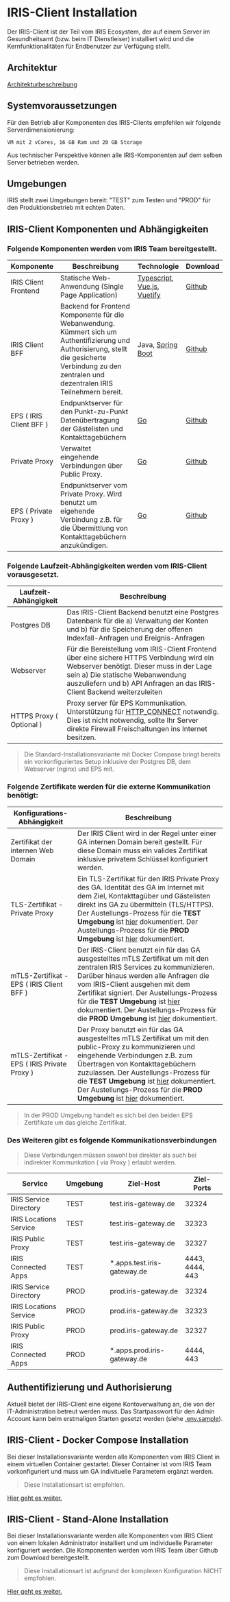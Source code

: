# IRIS-Client Installation

Der IRIS-Client ist der Teil vom IRIS Ecosystem, der auf einem Server im Gesundheitsamt (bzw. beim IT Dienstleiser) installiert wird und die Kernfunktionalitäten für Endbenutzer zur Verfügung stellt.

## Architektur

[Architekturbeschreibung](./Architektur.md)

## Systemvoraussetzungen

Für den Betrieb aller Komponenten des IRIS-Clients empfehlen wir folgende Serverdimensionierung:

```
VM mit 2 vCores, 16 GB Ram und 20 GB Storage
```

Aus technischer Perspektive können alle IRIS-Komponenten auf dem selben Server betrieben werden.

## Umgebungen

IRIS stellt zwei Umgebungen bereit: "TEST" zum Testen und "PROD" für den Produktionsbetrieb mit echten Daten.

## IRIS-Client Komponenten und Abhängigkeiten

### Folgende Komponenten werden vom IRIS Team bereitgestellt.

| Komponente | Beschreibung | Technologie | Download |
| - | - | - | - | 
| IRIS Client Frontend | Statische Web-Anwendung (Single Page Application)                                                                                                                                   | [Typescript](https://www.typescriptlang.org/), [Vue.js](https://vuejs.org/), [Vuetify](https://vuetifyjs.com/en/) | [Github](https://github.com/iris-connect/iris-client/releases) |
| IRIS Client BFF  | Backend for Frontend Komponente für die Webanwendung. Kümmert sich um Authentifizierung und Authorisierung, stellt die gesicherte Verbindung zu den zentralen und dezentralen IRIS Teilnehmern bereit. | Java, [Spring Boot](https://spring.io/projects/spring-boot)                                                       | [Github](https://github.com/iris-connect/iris-client/releases) |     |
| EPS ( IRIS Client BFF )                  | Endpunktserver für den Punkt-zu-Punkt Datenübertragung der Gästelisten und Kontakttagebüchern                                                                                          | [Go](https://golang.org/)                                                                                         | [Github](https://github.com/iris-connect/eps/releases)         |
| Private Proxy                | Verwaltet eingehende Verbindungen über Public Proxy.                                                                                                                                   | [Go](https://golang.org/)                                                                                         | [Github](https://github.com/iris-connect/eps/releases)         |
| EPS ( Private Proxy )          | Endpunktserver vom Private Proxy. Wird benutzt um eigehende Verbindung z.B. für die Übermittlung von Kontakttagebüchern anzukündigen.                                                            | [Go](https://golang.org/)                                                                                         | [Github](https://github.com/iris-connect/eps/releases)         |

### Folgende Laufzeit-Abhängigkeiten werden vom IRIS-Client vorausgesetzt.

| Laufzeit-Abhängigkeit | Beschreibung                                                                                                                                                                                                                                         |
| --------------------- | ---------------------------------------------------------------------------------------------------------------------------------------------------------------------------------------------------------------------------------------------------- |
| Postgres DB           | Das IRIS-Client Backend benutzt eine Postgres Datenbank für die a) Verwaltung der Konten und b) für die Speicherung der offenen Indexfall-Anfragen und Ereignis-Anfragen                                                                             |
| Webserver             | Für die Bereistellung vom IRIS-Client Frontend über eine sichere HTTPS Verbindung wird ein Webserver benötigt. Dieser muss in der Lage sein a) Die statische Webanwendung auszuliefern und b) API Anfragen an das IRIS-Client Backend weiterzuleiten |
| HTTPS Proxy ( Optional ) | Proxy server für EPS Kommunikation. Unterstützung für [HTTP_CONNECT](https://developer.mozilla.org/en-US/docs/Web/HTTP/Methods/CONNECT) notwendig. Dies ist nicht notwendig, sollte Ihr Server direkte Firewall Freischaltungen ins Internet besitzen. |

> Die Standard-Installationsvariante mit Docker Compose bringt bereits ein vorkonfiguriertes Setup inklusive der Postgres DB, dem Webserver (nginx) und EPS mit.

### Folgende Zertifikate werden für die externe Kommunikation benötigt:

| Konfigurations-Abhängigkeit     | Beschreibung                                                                                                                                                                                                                                                                                                            |
| ------------------------------- | ----------------------------------------------------------------------------------------------------------------------------------------------------------------------------------------------------------------------------------------------------------------------------------------------------------------------- |
| Zertifikat der internen Web Domain | Der IRIS Client wird in der Regel unter einer GA internen Domain bereit gestellt. Für diese Domain muss ein valides Zertifikat inklusive privatem Schlüssel konfiguriert werden. |
| TLS-Zertifikat - Private Proxy | Ein TLS-Zertifikat für den IRIS Private Proxy des GA. Identität des GA im Internet mit dem Ziel, Kontakttagüber und Gästelisten direkt ins GA zu übermitteln (TLS/HTTPS). Der Austellungs-Prozess für die **TEST Umgebung** ist [hier](Certificate-Process-TEST.md) dokumentiert. Der Austellungs-Prozess für die **PROD Umgebung** ist [hier](Certificate-Process_Prod_technical.md) dokumentiert.|
| mTLS-Zertifikat - EPS ( IRIS Client BFF )         | Der IRIS-Client benutzt ein für das GA ausgestelltes mTLS Zertifikat um mit den zentralen IRIS Services zu kommunizieren. Darüber hinaus werden alle Anfragen die vom IRIS-Client ausgehen mit dem Zertifikat signiert. Der Austellungs-Prozess für die **TEST Umgebung** ist [hier](Certificate-Process-TEST.md) dokumentiert. Der Austellungs-Prozess für die **PROD Umgebung** ist [hier](Certificate-Process_Prod_technical.md) dokumentiert. |
| mTLS-Zertifikat - EPS ( IRIS Private Proxy ) | Der Proxy benutzt ein für das GA ausgestelltes mTLS Zertifikat um mit den public-Proxy zu kommunizieren und eingehende Verbindungen z.B. zum Übertragen von Kontakttagebüchern zuzulassen. Der Austellungs-Prozess für die **TEST Umgebung** ist [hier](Certificate-Process-TEST.md) dokumentiert. Der Austellungs-Prozess für die **PROD Umgebung** ist [hier](Certificate-Process_Prod_technical.md) dokumentiert.                                   |

> In der PROD Umgebung handelt es sich bei den beiden EPS Zertifikate um das gleiche Zertifikat.


### Des Weiteren gibt es folgende Kommunikationsverbindungen

> Diese Verbindungen müssen sowohl bei direkter als auch bei indirekter Kommunkation ( via Proxy ) erlaubt werden. 

|     Service                |     Umgebung |     Ziel-Host                   |     Ziel-Ports          |
|----------------------------|--------------|---------------------------------|------------------------|
|     IRIS Service Directory |     TEST     |     test.iris-gateway.de        |     32324              |
|     IRIS Locations Service |     TEST     |     test.iris-gateway.de        |     32323              |
|     IRIS Public Proxy      |     TEST     |     test.iris-gateway.de        |     32327              |
|     IRIS Connected Apps    |     TEST     |     *.apps.test.iris-gateway.de |     4443, 4444, 443    |
|     IRIS Service Directory |     PROD     |     prod.iris-gateway.de        |     32324              |
|     IRIS Locations Service |     PROD     |     prod.iris-gateway.de        |     32323              |
|     IRIS Public Proxy      |     PROD     |     prod.iris-gateway.de        |     32327              |
|     IRIS Connected Apps    |     PROD     |     *.apps.prod.iris-gateway.de |     4444, 443          |
## Authentifizierung und Authorisierung

Aktuell bietet der IRIS-Client eine eigene Kontoverwaltung an, die von der IT-Administration betreut werden muss. Das Startpasswort für den Admin Account kann beim erstmaligen Starten gesetzt werden (siehe [.env.sample](../.env.sample)).

## IRIS-Client - Docker Compose Installation

Bei dieser Installationsvariante werden alle Komponenten vom IRIS Client in einem virtuellen Container gestartet. Dieser Container ist vom IRIS Team vorkonfiguriert und muss um GA indivituelle Parametern ergänzt werden. 

> Diese Installationsart ist empfohlen.

[Hier geht es weiter. ](./Installation-Docker-Compose.md)


## IRIS-Client - Stand-Alone Installation

Bei dieser Installationsvariante werden alle Komponenten vom IRIS Client von einem lokalen Administrator installiert und um individuelle Parameter konfiguriert werden. Die Komponenten werden vom IRIS Team über Github zum Download bereitgestellt.  

> Diese Installationsart ist aufgrund der komplexen Konfiguration NICHT empfohlen.

[Hier geht es weiter. ](../../stand-alone-deployment/README.md)

